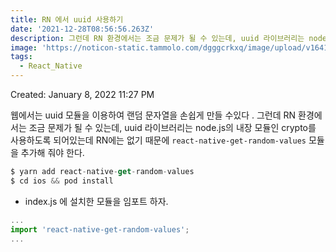 ```yaml
---
title: RN 에서 uuid 사용하기
date: '2021-12-28T08:56:56.263Z'
description: 그런데 RN 환경에서는 조금 문제가 될 수 있는데, uuid 라이브러리는 node.js의 내장 모듈인 crypto를 사용하도록 되어...
image: 'https://noticon-static.tammolo.com/dgggcrkxq/image/upload/v1641910411/tlog/cover/rn_cks99r.png'
tags:
  - React_Native
---
```


Created: January 8, 2022 11:27 PM

웹에서는 uuid 모듈을 이용하여 랜덤 문자열을 손쉽게 만들 수있다 . 그런데 RN 환경에서는 조금 문제가 될 수 있는데, uuid 라이브러리는 node.js의 내장 모듈인 crypto를 사용하도록 되어있는데 RN에는 없기 때문에 `react-native-get-random-values` 모듈을 추가해 줘야 한다.

```jsx
$ yarn add react-native-get-random-values
$ cd ios && pod install
```

- index.js 에 설치한 모듈을 임포트 하자.

```jsx
...
import 'react-native-get-random-values';
...
```